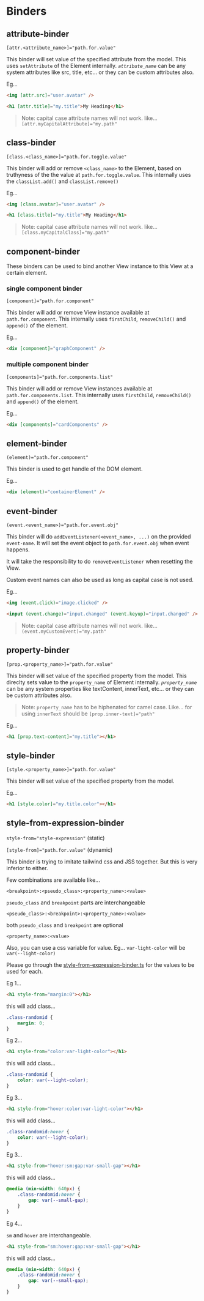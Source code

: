 # Binders

## attribute-binder

`[attr.<attribute_name>]="path.for.value"`

This binder will set value of the specified attribute from the model. This uses `setAttribute` of the Element internally. _`attribute_name`_ can be any system attributes like src, title, etc... or they can be custom attributes also.

Eg...

```html
<img [attr.src]="user.avatar" />
```

```html
<h1 [attr.title]="my.title">My Heading</h1>
```

> Note: capital case attribute names will not work. like... `[attr.myCapitalAttribute]="my.path"`

## class-binder

`[class.<class_name>]="path.for.toggle.value"`

This binder will add or remove `<class_name>` to the Element, based on truthyness of the the value at `path.for.toggle.value`. This internally uses the `classList.add()` and `classList.remove()`

Eg...

```html
<img [class.avatar]="user.avatar" />
```

```html
<h1 [class.title]="my.title">My Heading</h1>
```

> Note: capital case attribute names will not work. like... `[class.myCapitalClass]="my.path"`

## component-binder

These binders can be used to bind another View instance to this View at a certain element.

### single component binder

`[component]="path.for.component"`

This binder will add or remove View instance available at `path.for.component`. This internally uses `firstChild`, `removeChild()` and `append()` of the element.

Eg...

```html
<div [component]="graphComponent" />
```

### multiple component binder

`[components]="path.for.components.list"`

This binder will add or remove View instances available at `path.for.components.list`. This internally uses `firstChild`, `removeChild()` and `append()` of the element.

Eg...

```html
<div [components]="cardComponents" />
```

## element-binder

`(element)="path.for.component"`

This binder is used to get handle of the DOM element.

Eg...

```html
<div (element)="containerElement" />
```

## event-binder

`(event.<event_name>)="path.for.event.obj"`

This binder will do `addEventListener(<event_name>, ...)` on the provided `event-name`. It will set the event object to `path.for.event.obj` when event happens.

It will take the responsibility to do `removeEventListener` when resetting the View.

Custom event names can also be used as long as capital case is not used.

Eg...

```html
<img (event.click)="image.clicked" />
```

```html
<input (event.change)="input.changed" (event.keyup)="input.changed" />
```

> Note: capital case attribute names will not work. like... `(event.myCustomEvent)="my.path"`

## property-binder

`[prop.<property_name>]="path.for.value"`

This binder will set value of the specified property from the model. This direclty sets value to the `property_name` of Element internally. _`property_name`_ can be any system properties like textContent, innerText, etc... or they can be custom attributes also.

> Note: `property_name` has to be hiphenated for camel case. Like... for using `innerText` should be `[prop.inner-text]="path"`

Eg...

```html
<h1 [prop.text-content]="my.title"></h1>
```

## style-binder

`[style.<property_name>]="path.for.value"`

This binder will set value of the specified property from the model.

Eg...

```html
<h1 [style.color]="my.title.color"></h1>
```

## style-from-expression-binder

`style-from="style-expression"` (static)

`[style-from]="path.for.value"` (dynamic)

This binder is trying to imitate tailwind css and JSS together. But this is very inferior to either.

Few combinations are available like...

`<breakpoint>:<pseudo_class>:<property_name>:<value>`

`pseudo_class` and `breakpoint` parts are interchangeable

`<pseudo_class>:<breakpoint>:<property_name>:<value>`

both `pseudo_class` and `breakpoint` are optional

`<property_name>:<value>`

Also, you can use a css variable for value. Eg... `var-light-color` will be `var(--light-color)`

Please go through the [style-from-expression-binder.ts](./style-from-expression-binder.ts) for the values to be used for each.

Eg 1...

```html
<h1 style-from="margin:0"></h1>
```

this will add class...

```css
.class-randomid {
    margin: 0;
}
```

Eg 2...

```html
<h1 style-from="color:var-light-color"></h1>
```

this will add class...

```css
.class-randomid {
    color: var(--light-color);
}
```

Eg 3...

```html
<h1 style-from="hover:color:var-light-color"></h1>
```

this will add class...

```css
.class-randomid:hover {
    color: var(--light-color);
}
```

Eg 3...

```html
<h1 style-from="hover:sm:gap:var-small-gap"></h1>
```

this will add class...

```css
@media (min-width: 640px) {
    .class-randomid:hover {
        gap: var(--small-gap);
    }
}
```

Eg 4...

`sm` and `hover` are interchangeable.

```html
<h1 style-from="sm:hover:gap:var-small-gap"></h1>
```

this will add class...

```css
@media (min-width: 640px) {
    .class-randomid:hover {
        gap: var(--small-gap);
    }
}
```